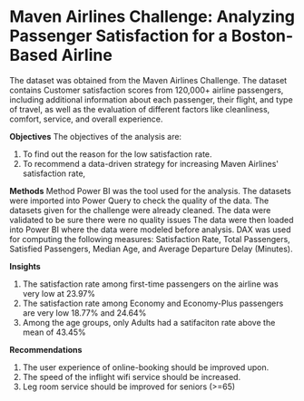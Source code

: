 # Maven Airlines Challenge: Analyzing Passenger Satisfaction for a Boston-Based Airline

The dataset was obtained from the Maven Airlines Challenge. 
The dataset contains Customer satisfaction scores from 120,000+ airline passengers, including additional information about each passenger, their flight, and type of travel, as well as the evaluation of different factors like cleanliness, comfort, service, and overall experience.

**Objectives**
The objectives of the analysis are:
1. To find out the reason for the low satisfaction rate. 
2. To recommend a data-driven strategy for increasing Maven Airlines' satisfaction rate,

**Methods**
Method Power BI was the tool used for the analysis. The datasets were imported into Power Query to check the quality of the data. The datasets given for the challenge were already cleaned. The data were validated to be sure there were no quality issues
The data were then loaded into Power BI where the data were modeled before analysis.
DAX was used for computing the following measures: Satisfaction Rate, Total Passengers, Satisfied Passengers, Median Age, and Average Departure Delay (Minutes).

**Insights**
1. The satisfaction rate among first-time passengers on the airline was very low at 23.97%
2. The satisfaction rate among Economy and Economy-Plus passengers are very low 18.77% and 24.64%
3. Among the age groups, only Adults had a satifaciton rate above the mean of 43.45%

**Recommendations**
1. The user experience of online-booking should be improved upon.
2. The speed of the inflight wifi service should be increased.
3. Leg room service should be improved for seniors (>=65)
